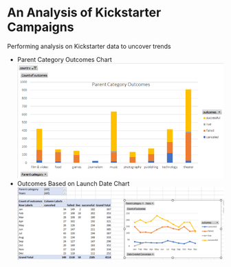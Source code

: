 # An Analysis of Kickstarter Campaigns
Performing analysis on Kickstarter data to uncover trends

* Parent Category Outcomes Chart
![Parent Category Outcomes](https://github.com/tommy-chin/kickstarter-analysis/blob/main/Parent%20Category%20Outcomes.png)
* Outcomes Based on Launch Date Chart
![Outcomes Based on Launch Date](https://github.com/tommy-chin/kickstarter-analysis/blob/main/Outcomes%20Based%20on%20Launch%20Date.png)
